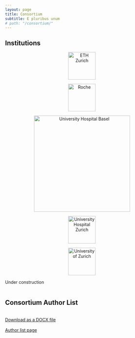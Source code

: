 ```yaml
---
layout: page
title: Consortium
subtitle: E pluribus unum
# path: "/consortium/"
---
```


<!-- Please add institutions, members and groups in the same way as the exiting ones -->

## Institutions 
<!-- Link to institution main site - group links follow below -->

<p align="center">
<a href="https://ethz.ch"><img src="/tu-pro_website/assets/img/eth_logo.png" alt="ETH Zurich" height="90"/></a>
</p>

<p align="center">
<a href="https://www.roche.com"><img src="/tu-pro_website/assets/img/roche_logo.png" alt="Roche" height="90"/></a>
</p>

<p align="center">
<a href="https://www.unispital-basel.ch/"><img src="/tu-pro_website/assets/img/usb_logo.png" alt="University Hospital Basel" width="315"/></a>
</p>

<p align="center">
<a href="https://www.usz.ch/"><img src="/tu-pro_website/assets/img/usz_logo.png" alt="University Hospital Zurich" height="90"/></a>
</p>

<p align="center">
<a href="https://www.uzh.ch/"><img src="/tu-pro_website/assets/img/uzh_logo.png" alt="University of Zurich" height="90"/></a>
</p>

Under construction<br/><br/>

<!-- ## Research Groups
<!-- Use same logic for all groups; functin in TuPro, prof, name of group with link, institution

- Single-cell genomics & transcriptomis, Prof. Niko Beerenwinkel, [Computational Biology Group](https://bsse.ethz.ch/cbg) & [NEXUS](https://www.nexus.ethz.ch), ETH Zurich
- usw

## Data/IT

- Lead, Prof. Gunnar Rätsch, [Biomedical Informatics](https://bmi.inf.ethz.ch/) ETH Zurich, & Dr. Christian Kunze, [Digitalization & ICT](https://www.unispital-basel.ch/ueber-uns/ressorts/digitalisierung-ict/ueber-uns/leitung/), University Hospital Basel
- Data Management, Dr. Nora Toussaint, [NEXUS](https://www.nexus.ethz.ch), ETH Zurich
- Reporting, Dr. Daniel Stekhoven, [NEXUS](https://www.nexus.ethz.ch), ETH Zurich
- usw

## Consortium Author List

Explain what it is and then have it as a downloadable text-only file? Or even copy to clipboard?  -->

## Consortium Author List

<!-- Explain what it is and then have it as a downloadable text-only file? Or even copy to clipboard?  -->

<!-- <i class="fas fa-file-download"></i>Download the [list of authors](/assets/tupro_author_list.docx) (docx format). -->

<div class="text-block">
    <br/>
    <i class="fas fa-file-download fontawesome-inline"></i>
    <a href="{{site.baseurl}}/assets/2023-07-11.TuPro_Consortium_Authors_for_Marker_Papers.docx" download>Download as a DOCX file</a>
    <br/><br/>
    <i class="fas fa-hand-point-right fontawesome-inline"></i>
    <a href="{{site.baseurl}}/consortium/authors/">Author list page</a>
</div>
